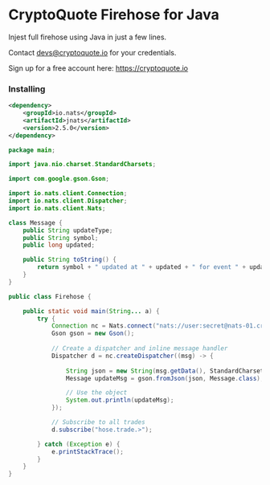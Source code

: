 
# CryptoQuote Firehose for Java

Injest full firehose using Java in just a few lines.

Contact devs@cryptoquote.io for your credentials.

Sign up for a free account here: https://cryptoquote.io

### Installing

```xml
<dependency>
    <groupId>io.nats</groupId>
    <artifactId>jnats</artifactId>
    <version>2.5.0</version>
</dependency>
```

```java
package main;

import java.nio.charset.StandardCharsets;

import com.google.gson.Gson;

import io.nats.client.Connection;
import io.nats.client.Dispatcher;
import io.nats.client.Nats;

class Message {
	public String updateType;
	public String symbol;
	public long updated;

	public String toString() {
		return symbol + " updated at " + updated + " for event " + updateType;
	}
}

public class Firehose {

	public static void main(String... a) {
		try {
			Connection nc = Nats.connect("nats://user:secret@nats-01.cryptoquote.io");
			Gson gson = new Gson();
			
			// Create a dispatcher and inline message handler
			Dispatcher d = nc.createDispatcher((msg) -> {
				
				String json = new String(msg.getData(), StandardCharsets.UTF_8);
				Message updateMsg = gson.fromJson(json, Message.class);

				// Use the object
				System.out.println(updateMsg);
			});

			// Subscribe to all trades
			d.subscribe("hose.trade.>");

		} catch (Exception e) {
			e.printStackTrace();
		}
	}
}
```